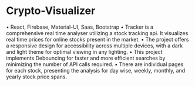 # Crypto-Visualizer


• React, Firebase, Material-UI, Saas, Bootstrap
• Tracker is a comprehensive real time analyser utilizing a stock tracking api. It visualizes real time prices for online stocks present in the market.
• The project offers a responsive design for accessibility across multiple devices, with a dark and light theme for optimal viewing in any lighting. 
• This project implements Debouncing for faster and more efficient searches by minimizing the number of API calls required. 
• There are individual pages for each stock, presenting the analysis for day wise, weekly, monthly, and yearly stock price spans.
